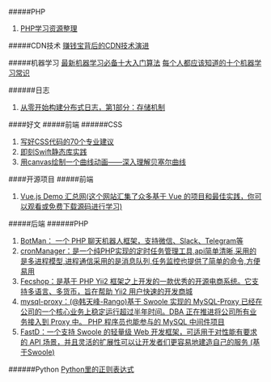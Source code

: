 #####PHP
1. [PHP学习资源整理](https://zhuanlan.zhihu.com/p/24035779?utm_source=qq&utm_medium=social&open_source=weibo_search)







#####CDN技术
[赚钱宝背后的CDN技术演进](https://mp.weixin.qq.com/s/bYN4crCzO2Vx8XjzjsDJBg)




#####机器学习
[最新机器学习必备十大入门算法](https://mp.weixin.qq.com/s/b12ZENgMmmTpqRtEF3XTRQ)
[每个人都应该知道的十个机器学习常识](http://www.techug.com/post/machine-learning-tips.html)

######日志
1. [从零开始构建分布式日志，第1部分：存储机制](https://bravenewgeek.com/building-a-distributed-log-from-scratch-part-1-storage-mechanics/)


####好文
#####前端
######CSS
1. [写好CSS代码的70个专业建议](http://caibaojian.com/70-expert-ideas-for-better-css-coding.html)
1. [即刻Swift静态库实践](https://zhuanlan.zhihu.com/p/32178522?group_id=926848741735350272)
2. [用canvas绘制一个曲线动画——深入理解贝塞尔曲线](https://github.com/hujiulong/blog/issues/1)


####开源项目
#####前端
1. [Vue.js Demo 汇总网(这个网站汇集了众多基于 Vue 的项目和最佳实践，你可以观看或免费下载源码进行学习)](https://vuejsexamples.com/)

#####后端
######PHP
1. [BotMan： 一个 PHP 聊天机器人框架，支持微信、Slack、Telegram等](https://github.com/botman/botman)
2. [cronManager：是一个纯PHP实现的定时任务管理工具,api简单清晰,采用的是多进程模型,进程通信采用的是消息队列,任务监控也提供了简单的命令,方便易用](https://gitee.com/jianglibin/cron-manager)
3. [Fecshop：是基于 PHP Yii2 框架之上开发的一款优秀的开源电商系统。它支持多语言、多货币，旨在帮助 Yii2 用户快速的开发商城](https://github.com/fecshop/yii2_fecshop)
4. [mysql-proxy：(@韩天峰-Rango)基于 Swoole 实现的 MySQL-Proxy 已经在公司的一个核心业务上稳定运行超过半年时间。DBA 正在推进将公司所有业务接入到 Proxy 中。
PHP 程序员也能参与的 MySQL 中间件项目](https://github.com/swoole/mysql-proxy)
5. [FastD：一个支持 Swoole 的轻量级 Web 开发框架，可适用于对性能有要求的 API 场景，并且灵活的扩展性可以让开发者们更容易地建造自己的服务 (基于Swoole)](https://github.com/fastdlabs/fastD)

######Python
[Python里的正则表达式](https://zhuanlan.zhihu.com/p/32392545)
